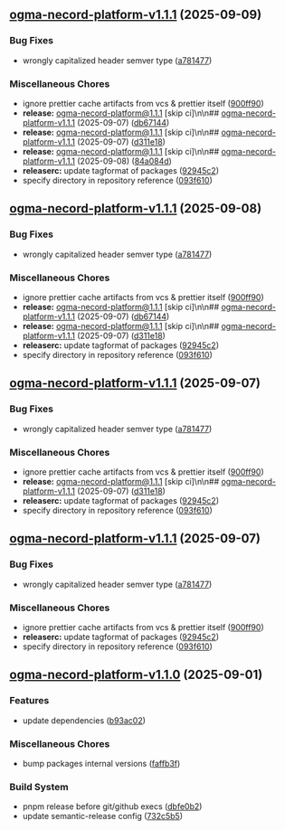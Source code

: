 ## [ogma-necord-platform-v1.1.1](https://github.com/0xar-ds/public/compare/ogma-necord-platform@1.1.0...ogma-necord-platform@1.1.1) (2025-09-09)

### Bug Fixes

* wrongly capitalized header semver type ([a781477](https://github.com/0xar-ds/public/commit/a781477b36faab8ca285b9bfd474033ba65738e0))

### Miscellaneous Chores

* ignore prettier cache artifacts from vcs & prettier itself ([900ff90](https://github.com/0xar-ds/public/commit/900ff90ae53605ea67b5a131b687e412ef4a5de4))
* **release:** ogma-necord-platform@1.1.1 [skip ci]\n\n## [ogma-necord-platform-v1.1.1](https://github.com/0xar-ds/public/compare/ogma-necord-platform@1.1.0...ogma-necord-platform@1.1.1) (2025-09-07) ([db67144](https://github.com/0xar-ds/public/commit/db67144e0f04933f08308fdfd56e574ef7a05fbc))
* **release:** ogma-necord-platform@1.1.1 [skip ci]\n\n## [ogma-necord-platform-v1.1.1](https://github.com/0xar-ds/public/compare/ogma-necord-platform@1.1.0...ogma-necord-platform@1.1.1) (2025-09-07) ([d311e18](https://github.com/0xar-ds/public/commit/d311e18a507c24acaf6ec172069f3113f5d2556f))
* **release:** ogma-necord-platform@1.1.1 [skip ci]\n\n## [ogma-necord-platform-v1.1.1](https://github.com/0xar-ds/public/compare/ogma-necord-platform@1.1.0...ogma-necord-platform@1.1.1) (2025-09-08) ([84a084d](https://github.com/0xar-ds/public/commit/84a084de2e612f5f9adce38edebb02f07b7b07c6))
* **releaserc:** update tagformat of packages ([92945c2](https://github.com/0xar-ds/public/commit/92945c2c7441b1c091f195c8ebcb01920efc05e8))
* specify directory in repository reference ([093f610](https://github.com/0xar-ds/public/commit/093f610a60cc7ae6f236b6d0cda097610b9601fc))

## [ogma-necord-platform-v1.1.1](https://github.com/0xar-ds/public/compare/ogma-necord-platform@1.1.0...ogma-necord-platform@1.1.1) (2025-09-08)

### Bug Fixes

* wrongly capitalized header semver type ([a781477](https://github.com/0xar-ds/public/commit/a781477b36faab8ca285b9bfd474033ba65738e0))

### Miscellaneous Chores

* ignore prettier cache artifacts from vcs & prettier itself ([900ff90](https://github.com/0xar-ds/public/commit/900ff90ae53605ea67b5a131b687e412ef4a5de4))
* **release:** ogma-necord-platform@1.1.1 [skip ci]\n\n## [ogma-necord-platform-v1.1.1](https://github.com/0xar-ds/public/compare/ogma-necord-platform@1.1.0...ogma-necord-platform@1.1.1) (2025-09-07) ([db67144](https://github.com/0xar-ds/public/commit/db67144e0f04933f08308fdfd56e574ef7a05fbc))
* **release:** ogma-necord-platform@1.1.1 [skip ci]\n\n## [ogma-necord-platform-v1.1.1](https://github.com/0xar-ds/public/compare/ogma-necord-platform@1.1.0...ogma-necord-platform@1.1.1) (2025-09-07) ([d311e18](https://github.com/0xar-ds/public/commit/d311e18a507c24acaf6ec172069f3113f5d2556f))
* **releaserc:** update tagformat of packages ([92945c2](https://github.com/0xar-ds/public/commit/92945c2c7441b1c091f195c8ebcb01920efc05e8))
* specify directory in repository reference ([093f610](https://github.com/0xar-ds/public/commit/093f610a60cc7ae6f236b6d0cda097610b9601fc))

## [ogma-necord-platform-v1.1.1](https://github.com/0xar-ds/public/compare/ogma-necord-platform@1.1.0...ogma-necord-platform@1.1.1) (2025-09-07)

### Bug Fixes

* wrongly capitalized header semver type ([a781477](https://github.com/0xar-ds/public/commit/a781477b36faab8ca285b9bfd474033ba65738e0))

### Miscellaneous Chores

* ignore prettier cache artifacts from vcs & prettier itself ([900ff90](https://github.com/0xar-ds/public/commit/900ff90ae53605ea67b5a131b687e412ef4a5de4))
* **release:** ogma-necord-platform@1.1.1 [skip ci]\n\n## [ogma-necord-platform-v1.1.1](https://github.com/0xar-ds/public/compare/ogma-necord-platform@1.1.0...ogma-necord-platform@1.1.1) (2025-09-07) ([d311e18](https://github.com/0xar-ds/public/commit/d311e18a507c24acaf6ec172069f3113f5d2556f))
* **releaserc:** update tagformat of packages ([92945c2](https://github.com/0xar-ds/public/commit/92945c2c7441b1c091f195c8ebcb01920efc05e8))
* specify directory in repository reference ([093f610](https://github.com/0xar-ds/public/commit/093f610a60cc7ae6f236b6d0cda097610b9601fc))

## [ogma-necord-platform-v1.1.1](https://github.com/0xar-ds/public/compare/ogma-necord-platform@1.1.0...ogma-necord-platform@1.1.1) (2025-09-07)

### Bug Fixes

* wrongly capitalized header semver type ([a781477](https://github.com/0xar-ds/public/commit/a781477b36faab8ca285b9bfd474033ba65738e0))

### Miscellaneous Chores

* ignore prettier cache artifacts from vcs & prettier itself ([900ff90](https://github.com/0xar-ds/public/commit/900ff90ae53605ea67b5a131b687e412ef4a5de4))
* **releaserc:** update tagformat of packages ([92945c2](https://github.com/0xar-ds/public/commit/92945c2c7441b1c091f195c8ebcb01920efc05e8))
* specify directory in repository reference ([093f610](https://github.com/0xar-ds/public/commit/093f610a60cc7ae6f236b6d0cda097610b9601fc))

## [ogma-necord-platform-v1.1.0](https://github.com/0xar-ds/public/compare/libs.ogma-necord-platform-v1.0.1...libs.ogma-necord-platform-v1.1.0) (2025-09-01)

### Features

* update dependencies ([b93ac02](https://github.com/0xar-ds/public/commit/b93ac025f8d9062a4b5dd61a76bca326d6975289))

### Miscellaneous Chores

* bump packages internal versions ([faffb3f](https://github.com/0xar-ds/public/commit/faffb3f9152479b534c7cabaa924211101007832))

### Build System

* pnpm release before git/github execs ([dbfe0b2](https://github.com/0xar-ds/public/commit/dbfe0b2f2fabedfd975c091c35785faaed884db1))
* update semantic-release config ([732c5b5](https://github.com/0xar-ds/public/commit/732c5b5f8b0894569b945d8d80b5058d9efc4aa5))
